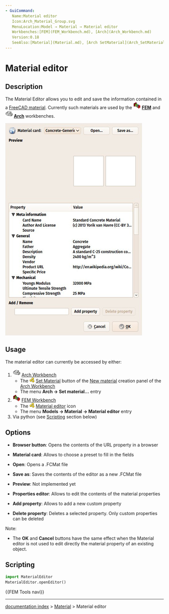 ```yaml
---
- GuiCommand:
   Name:Material editor
   Icon:Arch_Material_Group.svg
   MenuLocation:Model → Material → Material editor
   Workbenches:[FEM](FEM_Workbench.md), [Arch](Arch_Workbench.md)
   Version:0.18
   SeeAlso:[Material](Material.md), [Arch SetMaterial](Arch_SetMaterial.md), [FEM tutorial](FEM_tutorial.md)
---
```


# Material editor

## Description

The Material Editor allows you to edit and save the information contained in a [FreeCAD material](Material.md). Currently such materials are used by the **<img src="images/Workbench_FEM.svg" width=24px> [FEM](FEM_Workbench.md)** and **<img src="images/Workbench_Arch.svg" width=24px> [Arch](Arch_Workbench.md)** workbenches.

![](images/Material_editor.jpg )

## Usage

The material editor can currently be accessed by either:

1.  <img alt="" src=images/Workbench_Arch.svg  style="width:24px;"> [Arch Workbench](Arch_Workbench.md)
    -   The <img alt="" src=images/Arch_SetMaterial.svg  style="width:16px;"> [Set Material](Arch_SetMaterial.md) button of the [New material](Arch_SetMaterial.md) creation panel of the [Arch Workbench](Arch_Workbench.md)
    -   The menu **Arch → Set material...** entry
2.  <img alt="" src=images/Workbench_FEM.svg  style="width:24px;"> [FEM Workbench](FEM_Workbench.md)
    -   The <img alt="" src=images/Arch_Material_Group.svg  style="width:16px;"> [Material editor](Material_editor.md) icon
    -   The menu **Models → Material → Material editor** entry
3.  Via python (see [Scripting](#Scripting.md) section below)

## Options

-   **Browser button**: Opens the contents of the URL property in a browser

-   **Material card**: Allows to choose a preset to fill in the fields

-    **Open**: Opens a .FCMat file

-    **Save as**: Saves the contents of the editor as a new .FCMat file

-   **Preview**: Not implemented yet

-   **Properties editor**: Allows to edit the contents of the material properties

-    **Add property**: Allows to add a new custom property

-    **Delete property**: Deletes a selected property. Only custom properties can be deleted

Note:

-   The **OK** and **Cancel** buttons have the same effect when the Material editor is not used to edit directly the material property of an existing object.

## Scripting

 
```python
import MaterialEditor
MaterialEditor.openEditor()
```




 {{FEM Tools navi}}

---
[documentation index](../README.md) > [Material](Material_Workbench.md) > Material editor
